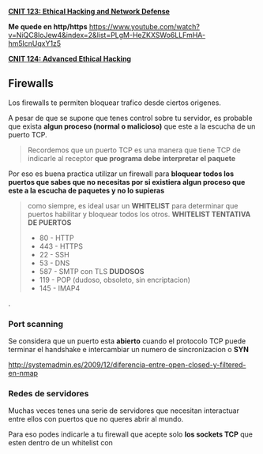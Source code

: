 [**CNIT 123: Ethical Hacking and Network Defense**](https://samsclass.info/123/123_F15.shtml)

**Me quede en http/https**
https://www.youtube.com/watch?v=NiQC8loJew4&index=2&list=PLgM-HeZKXSWo6LLFmHA-hm5lcnUqxY1z5


[**CNIT 124: Advanced Ethical Hacking**](https://samsclass.info/124/124_F15.shtml)



## Firewalls

Los firewalls te permiten bloquear trafico desde ciertos origenes.

A pesar de que se supone que tenes control sobre tu servidor, es probable que exista **algun proceso (normal o malicioso)** que este a la escucha de un puerto TCP. 

> Recordemos que un puerto  TCP es una manera que tiene TCP de indicarle al receptor **que programa debe interpretar el paquete**

Por eso es buena practica utilizar un firewall para **bloquear todos los puertos que sabes que no necesitas por si existiera algun proceso que este a la escucha de paquetes y no lo supieras** 

>como siempre, es ideal usar un **WHITELIST** para determinar que puertos habilitar y bloquear todos los otros.
>**WHITELIST TENTATIVA DE PUERTOS**
>* 80 - HTTP 
>* 443 - HTTPS
>* 22 - SSH
>* 53 - DNS
>* 587 - SMTP con TLS
>**DUDOSOS**
>* 119 - POP (dudoso, obsoleto, sin encriptacion)
>* 145 - IMAP4

.

 ### Port scanning
Se considera que un puerto esta **abierto** cuando el protocolo TCP puede terminar el handshake e intercambiar un numero de sincronizacion o **SYN**

http://systemadmin.es/2009/12/diferencia-entre-open-closed-y-filtered-en-nmap


### Redes de servidores

Muchas veces tenes una serie de servidores que necesitan interactuar entre ellos con puertos que no queres abrir al mundo.

Para eso podes indicarle a tu firewall que acepte solo **los sockets TCP** que esten dentro de un whitelist con
<!--stackedit_data:
eyJoaXN0b3J5IjpbLTEyNDgzMDA2NiwtNjE4NTAyOTg2LC0xNj
YzMTYyMjg2LDkzOTgxNDQ0OCwxMTc5NTA2MzcyLDc4NDI2NjU2
NF19
-->